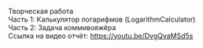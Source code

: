 Творческая работа  
Часть 1: Калькулятор логарифмов (LogarithmCalculator)  
Часть 2: Задача коммивояжёра  
Ссылка на видео отчёт: https://youtu.be/DvgQvaMSd5s

